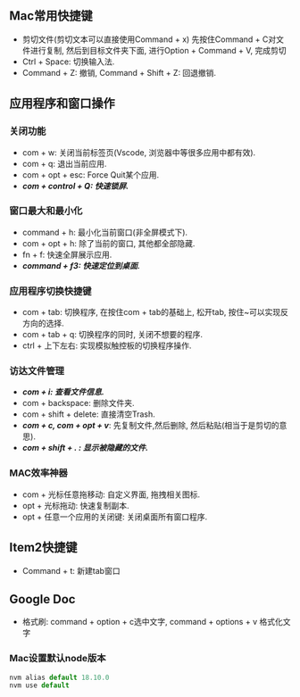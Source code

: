 ## Mac常用快捷键

- 剪切文件(剪切文本可以直接使用Command + x) 先按住Command + C对文件进行复制, 然后到目标文件夹下面, 进行Option + Command + V, 完成剪切
- Ctrl + Space: 切换输入法.
- Command + Z: 撤销, Command + Shift + Z: 回退撤销.

## 应用程序和窗口操作

### 关闭功能

- com + w:  关闭当前标签页(Vscode, 浏览器中等很多应用中都有效).
- com + q: 退出当前应用.
- com + opt + esc: Force Quit某个应用.
- ***com + control + Q: 快速锁屏.***

### 窗口最大和最小化

- command + h: 最小化当前窗口(非全屏模式下).
- com + opt + h: 除了当前的窗口, 其他都全部隐藏.
- fn + f: 快速全屏展示应用.
- ***command + f3: 快速定位到桌面.***

### 应用程序切换快捷键

- com + tab: 切换程序, 在按住com + tab的基础上, 松开tab, 按住~可以实现反方向的选择.
- com + tab + q: 切换程序的同时, 关闭不想要的程序.
- ctrl + 上下左右: 实现模拟触控板的切换程序操作.

### 访达文件管理

- ***com + i: 查看文件信息.***
- com + backspace: 删除文件夹.
- com + shift + delete: 直接清空Trash.
- ***com + c, com + opt + v***: 先复制文件,然后删除, 然后粘贴(相当于是剪切的意思).
- ***com + shift + . : 显示被隐藏的文件.***

### MAC效率神器

- com + 光标任意拖移动: 自定义界面, 拖拽相关图标.
- opt + 光标拖动: 快速复制副本.
- opt + 任意一个应用的关闭键: 关闭桌面所有窗口程序.

## Item2快捷键

- Command + t: 新建tab窗口

## Google Doc

- 格式刷: command + option + c选中文字, command + options + v 格式化文字

### Mac设置默认node版本

```jsx
nvm alias default 18.10.0
nvm use default
```
